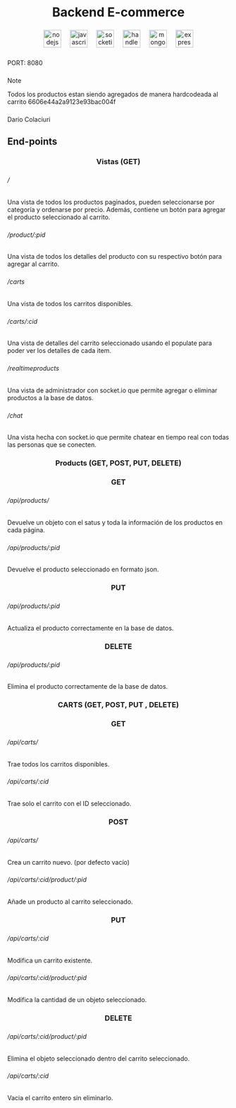 <h1 align="center">Backend E-commerce</h1>

###

<div align="center">
  <img src="https://cdn.jsdelivr.net/gh/devicons/devicon/icons/nodejs/nodejs-original.svg" height="40" alt="nodejs logo"  />
  <img width="12" />
  <img src="https://cdn.jsdelivr.net/gh/devicons/devicon/icons/javascript/javascript-original.svg" height="40" alt="javascript logo"  />
  <img width="12" />
  <img src="https://cdn.jsdelivr.net/gh/devicons/devicon/icons/socketio/socketio-original.svg" height="40" alt="socketio logo"  />
  <img width="12" />
  <img src="https://cdn.jsdelivr.net/gh/devicons/devicon/icons/handlebars/handlebars-original.svg" height="40" alt="handlebars logo"  />
  <img width="12" />
  <img src="https://cdn.jsdelivr.net/gh/devicons/devicon/icons/mongodb/mongodb-original.svg" height="40" alt="mongodb logo"  />
  <img width="12" />
  <img src="https://cdn.jsdelivr.net/gh/devicons/devicon/icons/express/express-original.svg" height="40" alt="express logo"  />
</div>

###

<p align="left">PORT: 8080</p>


###

> [!NOTE]
> Todos los productos estan siendo agregados de manera hardcodeada al carrito 6606e44a2a9123e93bac004f

###

<p align="left">Dario Colaciuri</p>

###

<h2 align="left">End-points</h2>

###

<h3 align="center">Vistas (GET)</h3>

###

<h6 align="left">/</h6>

###

<p align="left">Una vista de todos los productos paginados, pueden seleccionarse por categoría y ordenarse por precio. Además, contiene un botón para agregar el producto seleccionado al carrito.</p>

###

<h6 align="left">/product/:pid</h6>

###

<p align="left">Una vista de todos los detalles del producto con su respectivo botón para agregar al carrito.</p>

###

<h6 align="left">/carts</h6>

###

<p align="left">Una vista de todos los carritos disponibles.</p>

###

<h6 align="left">/carts/:cid</h6>

###

<p align="left">Una vista de detalles del carrito seleccionado usando el populate para poder ver los detalles de cada item.</p>

###

<h6 align="left">/realtimeproducts</h6>

###

<p align="left">Una vista de administrador con socket.io que permite agregar o eliminar productos a la base de datos.</p>

###

<h6 align="left">/chat</h6>

###

<p align="left">Una vista hecha con socket.io que permite chatear en tiempo real con todas las personas que se conecten.</p>

###

<h3 align="center">Products (GET, POST, PUT, DELETE)</h3>

###

<h3 align="center">GET</h3>

###

<h6 align="left">/api/products/</h6>

###

<p align="left">Devuelve un objeto con el satus y toda la información de los productos en cada página.</p>

###

<h6 align="left">/api/products/:pid</h6>

###

<p align="left">Devuelve el producto seleccionado en formato json.</p>

###

<h3 align="center">PUT</h3>

###

<h6 align="left">/api/products/:pid</h6>

###

<p align="left">Actualiza el producto correctamente en la base de datos.</p>

###

<h3 align="center">DELETE</h3>

###

<h6 align="left">/api/products/:pid</h6>

###

<p align="left">Elimina el producto correctamente de la base de datos.</p>

###

<h3 align="center">CARTS (GET, POST, PUT , DELETE)</h3>

###

<h3 align="center">GET</h3>

###

<h6 align="left">/api/carts/</h6>

###

<p align="left">Trae todos los carritos disponibles.</p>

###

<h6 align="left">/api/carts/:cid</h6>

###

<p align="left">Trae solo el carrito con el ID seleccionado.</p>

###

<h3 align="center">POST</h3>

###

<h6 align="left">/api/carts/</h6>

###

<p align="left">Crea un carrito nuevo. (por defecto vacío)</p>

###

<h6 align="left">/api/carts/:cid/product/:pid</h6>

###

<p align="left">Añade un producto al carrito seleccionado.</p>

###

<h3 align="center">PUT</h3>

###

<h6 align="left">/api/carts/:cid</h6>

###

<p align="left">Modifica un carrito existente.</p>

###

<h6 align="left">/api/carts/:cid/product/:pid</h6>

###

<p align="left">Modifica la cantidad de un objeto seleccionado.</p>

###

<h3 align="center">DELETE</h3>

###

<h6 align="left">/api/carts/:cid/product/:pid</h6>

###

<p align="left">Elimina el objeto seleccionado dentro del carrito seleccionado.</p>

###

<h6 align="left">/api/carts/:cid</h6>

###

<p align="left">Vacia el carrito entero sin eliminarlo.</p>

###